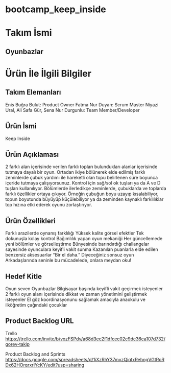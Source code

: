 # bootcamp_keep_inside
# Takım İsmi #

## Oyunbazlar ##

# Ürün İle İlgili Bilgiler #

## Takım Elemanları ##
Enis Buğra Bulut: Product Owner
Fatma Nur Duyan: Scrum Master
Niyazi Ural, Ali Safa Gür, Sena Nur Durgunlu: Team Member/Developer

## Ürün İsmi ##

Keep Inside

## Ürün Açıklaması ##

2 farklı alan içerisinde verilen farklı topları bulundukları alanlar içerisinde tutmaya dayalı bir oyun. Ortadan ikiye bölünerek elde edilmiş farklı zeminlerde çubuk yardımı ile hareketli olan topu belirlenen süre boyunca içeride tutmaya çalışıyorsunuz. Kontrol için sağ/sol ok tuşları ya da A ve D tuşları kullanılıyor. Bölümlerde ilerledikçe zeminlerde, çubuklarda ve toplarda farklı özellikler ortaya çıkıyor. Örneğin çubuğun boyu uzayıp kısalabiliyor, topun boyutunda büyüyüp küçülebiliyor ya da zeminden kaynaklı farklılıklar top hızına etki ederek oyunu zorlaştırıyor. 

## Ürün Özellikleri ##

Farklı arazilerde oynanış farklılığı
Yüksek kalite görsel efektler
Tek dokunuşla kolay kontrol
Bağımlılık yapan oyun mekaniği
Her güncellemede yeni bölümler ve görselleştirme
Bünyesinde barındırdığı challangelar sayesinde oyunculara keyifli vakit sunma
Kazanılan puanlarla elde edilen benzersiz aksesuarlar
“Bir el daha.” Diyeceğiniz sonsuz oyun
Arkadaşlarında seninle bu mücadelede, onlara meydan oku!


## Hedef Kitle ##

Oyun seven Oyunbazlar
Bilgisayar başında keyifli vakit geçirmek isteyenler
2 farklı oyun alanı içerisinde dikkat ve zaman yönetimini geliştirmek isteyenler
El göz koordinasyonunu sağlamak amacıyla anaokulu ve ilköğretim çağındaki çocuklar



 
## Product Backlog URL ##
Trello
https://trello.com/invite/b/vozFSPdv/a68d3ec2f1dfcec02c9dc36ca107d732/gorev-takip

Product Backlog and Sprints
https://docs.google.com/spreadsheets/d/1iXzRhY37mvzQiqtxRehngVGtRoRDx62HOrqrxrIYcKY/edit?usp=sharing
